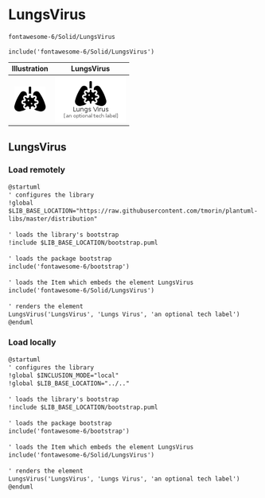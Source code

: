 # LungsVirus


```text
fontawesome-6/Solid/LungsVirus
```

```text
include('fontawesome-6/Solid/LungsVirus')
```



| Illustration | LungsVirus |
| :---: | :---: |
| ![illustration for Illustration](../../fontawesome-6/Solid/LungsVirus.png) | ![illustration for LungsVirus](../../fontawesome-6/Solid/LungsVirus.Local.png) |




## LungsVirus

### Load remotely
```plantuml
@startuml
' configures the library
!global $LIB_BASE_LOCATION="https://raw.githubusercontent.com/tmorin/plantuml-libs/master/distribution"

' loads the library's bootstrap
!include $LIB_BASE_LOCATION/bootstrap.puml

' loads the package bootstrap
include('fontawesome-6/bootstrap')

' loads the Item which embeds the element LungsVirus
include('fontawesome-6/Solid/LungsVirus')

' renders the element
LungsVirus('LungsVirus', 'Lungs Virus', 'an optional tech label')
@enduml
```

### Load locally
```plantuml
@startuml
' configures the library
!global $INCLUSION_MODE="local"
!global $LIB_BASE_LOCATION="../.."

' loads the library's bootstrap
!include $LIB_BASE_LOCATION/bootstrap.puml

' loads the package bootstrap
include('fontawesome-6/bootstrap')

' loads the Item which embeds the element LungsVirus
include('fontawesome-6/Solid/LungsVirus')

' renders the element
LungsVirus('LungsVirus', 'Lungs Virus', 'an optional tech label')
@enduml
```

